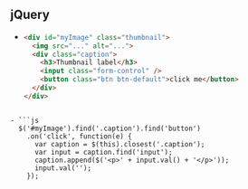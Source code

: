 ## jQuery

- ```html
  <div id="myImage" class="thumbnail">
    <img src="..." alt="...">
    <div class="caption">
      <h3>Thumbnail label</h3>
      <input class="form-control" />
      <button class="btn btn-default">click me</button>
    </div>
  </div>
```

- ```js
  $('#myImage').find('.caption').find('button')
    .on('click', function(e) {
      var caption = $(this).closest('.caption');
      var input = caption.find('input');
      caption.append($('<p>' + input.val() + '</p>'));
      input.val('');
    });
```
